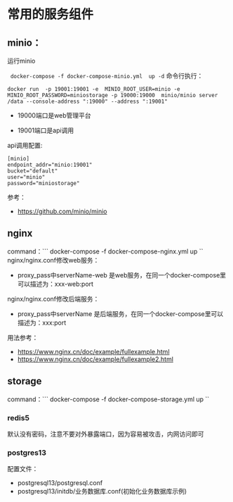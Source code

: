 # 常用的服务组件


##  minio：

运行minio

``` docker-compose -f docker-compose-minio.yml  up -d```
命令行执行：

``` 
docker run  -p 19001:19001 -e  MINIO_ROOT_USER=minio -e MINIO_ROOT_PASSWORD=miniostorage -p 19000:19000  minio/minio server /data --console-address ":19000" --address ":19001"  
```

- 19000端口是web管理平台

- 19001端口是api调用


api调用配置:
```
[minio]
endpoint_addr="minio:19001"
bucket="default"
user="minio"
password="miniostorage"
```

参考：

- https://github.com/minio/minio

## nginx
command：``` docker-compose -f docker-compose-nginx.yml up ``
nginx/nginx.conf修改web服务：
- proxy_pass中serverName-web 是web服务，在同一个docker-compose里可以描述为：xxx-web:port


nginx/nginx.conf修改后端服务：

- proxy_pass中serverName 是后端服务，在同一个docker-compose里可以描述为：xxx:port
 
用法参考：
- https://www.nginx.cn/doc/example/fullexample.html
- https://www.nginx.cn/doc/example/fullexample2.html

## storage

command：``` docker-compose -f docker-compose-storage.yml up ``
### redis5

默认没有密码，注意不要对外暴露端口，因为容易被攻击，内网访问即可

### postgres13

配置文件：
- postgresql13/postgresql.conf
- postgresql13/initdb/业务数据库.conf(初始化业务数据库示例)

